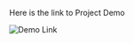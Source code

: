 Here is the link to Project Demo

![Demo Link](https://drive.google.com/file/d/1rnbC0ymLVLA3uV69vFivubxGf7vu0LmF/view)
